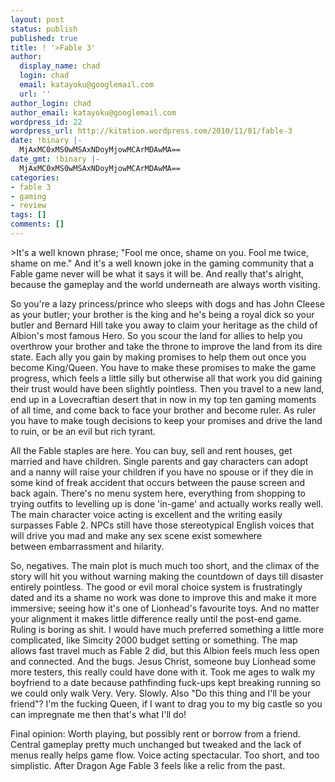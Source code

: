 ```yaml
---
layout: post
status: publish
published: true
title: ! '>Fable 3'
author:
  display_name: chad
  login: chad
  email: katayoku@googlemail.com
  url: ''
author_login: chad
author_email: katayoku@googlemail.com
wordpress_id: 22
wordpress_url: http://kitation.wordpress.com/2010/11/01/fable-3
date: !binary |-
  MjAxMC0xMS0wMSAxNDoyMjowMCArMDAwMA==
date_gmt: !binary |-
  MjAxMC0xMS0wMSAxNDoyMjowMCArMDAwMA==
categories:
- fable 3
- gaming
- review
tags: []
comments: []
---
```

<p>&gt;It's a well known phrase; "Fool me once, shame on you. Fool me twice, shame on me." And it's a well known joke in the gaming community that a Fable game never will be what it says it will be. And really that's alright, because the gameplay and the world underneath are always worth visiting.</p>
<p>So you're a lazy princess/prince who sleeps with dogs and has John Cleese as your butler; your brother is the king and he's being a royal dick so your butler and Bernard Hill take you away to claim your&nbsp;heritage&nbsp;as the child of Albion's most famous Hero. So you scour the land for allies to help you overthrow your brother and take the throne to improve the land from its dire state. Each ally you gain by making promises to help them out once you become King/Queen. You have to make these promises to make the game progress, which feels a little silly but otherwise all that work you did gaining their trust would have been slightly pointless. Then you travel to a new land, end up in a Lovecraftian desert that in now in my top ten gaming moments of all time, and come back to face your brother and become ruler. As ruler you have to make tough decisions to keep your promises and drive the land to ruin, or be an evil but rich tyrant.</p>
<p>All the Fable staples are here. You can buy, sell and rent houses, get married and have children. Single parents and gay characters can adopt and a nanny will raise your children if you have no spouse or if they die in some kind of freak accident that occurs between the pause screen and back again. There's no menu system here, everything from shopping to trying outfits to levelling up is done 'in-game' and actually works really well. The main character voice acting is excellent and the writing easily surpasses Fable 2. NPCs still have those stereotypical English voices that will drive you mad and make any sex scene exist somewhere between&nbsp;embarrassment&nbsp;and hilarity.</p>
<p>So, negatives. The main plot is much much too short, and the climax of the story will hit you without warning making the countdown of days till disaster entirely pointless. The good or evil moral choice system is frustratingly dated and its a shame no work was done to improve this and make it more immersive; seeing how it's one of Lionhead's favourite toys. And no matter your alignment it makes little difference really until the post-end game. Ruling is boring as shit. I would have much preferred something a little more complicated, like Simcity 2000 budget setting or something. The map allows fast travel much as Fable 2 did, but this Albion feels much less open and connected. And the bugs. Jesus Christ, someone buy Lionhead some more testers, this really could have done with it. Took me ages to walk my boyfriend to a date because pathfinding fuck-ups kept breaking running so we could only walk Very. Very. Slowly. Also "Do this thing and I'll be your friend"? I'm the fucking Queen, if I want to drag you to my big castle so you can impregnate me then that's what I'll do!</p>
<p>Final opinion: Worth playing, but possibly rent or borrow from a friend. Central gameplay pretty much unchanged but tweaked and the lack of menus really helps game flow. Voice acting spectacular. Too short, and too simplistic. After Dragon Age Fable 3 feels like a relic from the past.</p>
